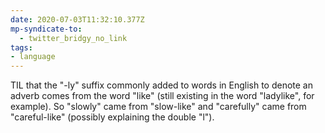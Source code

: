 ```yaml
---
date: 2020-07-03T11:32:10.377Z
mp-syndicate-to:
  - twitter_bridgy_no_link
tags:
- language
---
```


TIL that the "-ly" suffix commonly added to words in English to denote an adverb comes from the word "like" (still existing in the word "ladylike", for example). So "slowly" came from "slow-like" and "carefully" came from "careful-like" (possibly explaining the double "l").
